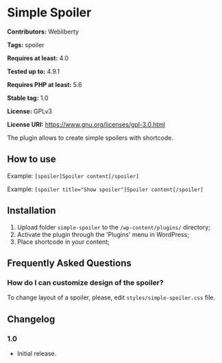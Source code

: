 # Simple Spoiler #
**Contributors:** Webliberty

**Tags:** spoiler

**Requires at least:** 4.0

**Tested up to:** 4.9.1

**Requires PHP at least:** 5.6

**Stable tag:** 1.0

**License:** GPLv3

**License URI:** https://www.gnu.org/licenses/gpl-3.0.html

The plugin allows to create simple spoilers with shortcode.

## How to use ##

Example: `[spoiler]Spoiler content[/spoiler]`

Example: `[spoiler title="Show spoiler"]Spoiler content[/spoiler]`

## Installation ##

1. Upload folder `simple-spoiler` to the `/wp-content/plugins/` directory;
1. Activate the plugin through the 'Plugins' menu in WordPress;
1. Place shortcode in your content;

## Frequently Asked Questions ##

### How do I can customize design of the spoiler? ###
To change layout of a spoiler, please, edit `styles/simple-spoiler.css` file.

## Changelog ##

### 1.0 ###
* Initial release.
